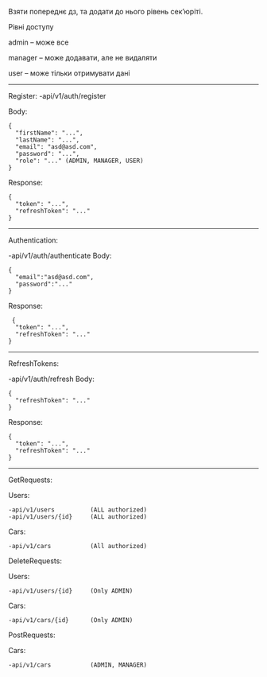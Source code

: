 Взяти попереднє дз, та додати до нього рівень сек’юріті.

Рівні доступу

admin – може все 

manager – може додавати, але не видаляти

user – може тільки отримувати дані

---

Register:
  -api/v1/auth/register
  
  Body:
  
    {
      "firstName": "...",
      "lastName": "...",
      "email": "asd@asd.com",
      "password": "...",
      "role": "..." (ADMIN, MANAGER, USER)
    }
    
  Response:
  
    {
      "token": "...",
      "refreshToken": "..."
    }

---

Authentication:

  -api/v1/auth/authenticate
  Body:
  
    {
      "email":"asd@asd.com",
      "password":"..."
    }
    
Response:

     {
      "token": "...",
      "refreshToken": "..."
    }

---

RefreshTokens:

  -api/v1/auth/refresh
  Body:
  
    {
      "refreshToken": "..."
    }
    
  Response:
  
    {
      "token": "...",
      "refreshToken": "..."
    }

---

GetRequests:

  Users:
  
    -api/v1/users          (ALL authorized)
    -api/v1/users/{id}     (ALL authorized)
    
  Cars: 
  
    -api/v1/cars           (All authorized)

DeleteRequests:

  Users:
  
    -api/v1/users/{id}     (Only ADMIN)
    
  Cars:
  
    -api/v1/cars/{id}      (Only ADMIN)  

PostRequests:

  Cars:
  
    -api/v1/cars           (ADMIN, MANAGER)
